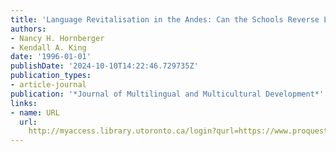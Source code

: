 ```yaml
---
title: 'Language Revitalisation in the Andes: Can the Schools Reverse Language Shift?'
authors:
- Nancy H. Hornberger
- Kendall A. King
date: '1996-01-01'
publishDate: '2024-10-10T14:22:46.729735Z'
publication_types:
- article-journal
publication: '*Journal of Multilingual and Multicultural Development*'
links:
- name: URL
  url: 
    http://myaccess.library.utoronto.ca/login?qurl=https://www.proquest.com/docview/62581267?accountid=14771&bdid=38382&_bd=8rK8anA1BsJ7jgBHiizvApOKQpQ%3D
---
```

